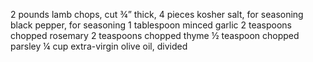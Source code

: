 2 pounds lamb chops, cut ¾” thick, 4 pieces
kosher salt, for seasoning
black pepper, for seasoning
1 tablespoon minced garlic
2 teaspoons chopped rosemary
2 teaspoons chopped thyme
½ teaspoon chopped parsley
¼ cup extra-virgin olive oil, divided